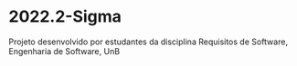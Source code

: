 # 2022.2-Sigma
Projeto desenvolvido por estudantes da disciplina Requisitos de Software, Engenharia de Software, UnB
